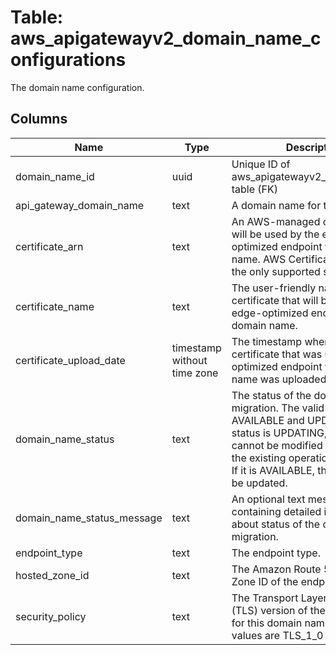 
# Table: aws_apigatewayv2_domain_name_configurations
The domain name configuration.
## Columns
| Name        | Type           | Description  |
| ------------- | ------------- | -----  |
|domain_name_id|uuid|Unique ID of aws_apigatewayv2_domain_names table (FK)|
|api_gateway_domain_name|text|A domain name for the API.|
|certificate_arn|text|An AWS-managed certificate that will be used by the edge-optimized endpoint for this domain name. AWS Certificate Manager is the only supported source.|
|certificate_name|text|The user-friendly name of the certificate that will be used by the edge-optimized endpoint for this domain name.|
|certificate_upload_date|timestamp without time zone|The timestamp when the certificate that was used by edge-optimized endpoint for this domain name was uploaded.|
|domain_name_status|text|The status of the domain name migration. The valid values are AVAILABLE and UPDATING. If the status is UPDATING, the domain cannot be modified further until the existing operation is complete. If it is AVAILABLE, the domain can be updated.|
|domain_name_status_message|text|An optional text message containing detailed information about status of the domain name migration.|
|endpoint_type|text|The endpoint type.|
|hosted_zone_id|text|The Amazon Route 53 Hosted Zone ID of the endpoint.|
|security_policy|text|The Transport Layer Security (TLS) version of the security policy for this domain name. The valid values are TLS_1_0 and TLS_1_2.|
